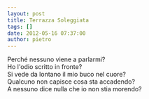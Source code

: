 ```yaml
---
layout: post
title: Terrazza Soleggiata
tags: []
date: 2012-05-16 07:37:00
author: pietro
---
```

Perché nessuno viene a parlarmi?<br/>Ho l'odio scritto in fronte?<br/>Si vede da lontano il mio buco nel cuore?<br/>Qualcuno non capisce cosa sta accadendo?<br/>A nessuno dice nulla che io non stia morendo?
